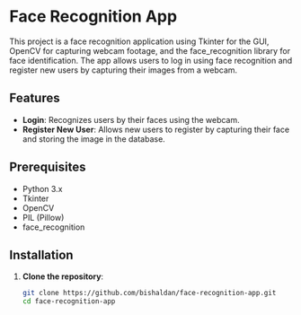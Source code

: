 # Face Recognition App

This project is a face recognition application using Tkinter for the GUI, OpenCV for capturing webcam footage, and the face_recognition library for face identification. The app allows users to log in using face recognition and register new users by capturing their images from a webcam.

## Features

- **Login**: Recognizes users by their faces using the webcam.
- **Register New User**: Allows new users to register by capturing their face and storing the image in the database.

## Prerequisites

- Python 3.x
- Tkinter
- OpenCV
- PIL (Pillow)
- face_recognition

## Installation

1. **Clone the repository**:

   ```bash
   git clone https://github.com/bishaldan/face-recognition-app.git
   cd face-recognition-app
